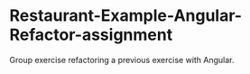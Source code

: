 # Restaurant-Example-Angular-Refactor-assignment
Group exercise refactoring a previous exercise with Angular.

